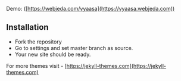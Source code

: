 Demo: ([https://webjeda.com/vyaasa](https://vyaasa.webjeda.com))

## Installation
* Fork the repository
* Go to settings and set master branch as source.
* Your new site should be ready.

For more themes visit - [https://jekyll-themes.com](https://jekyll-themes.com)
